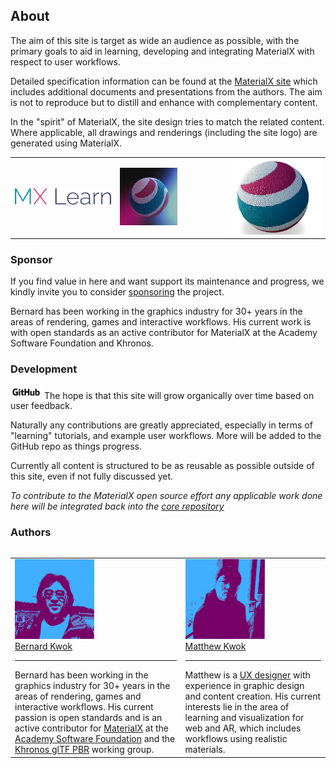 ## About

The aim of this site is target as wide an audience as possible, with the primary goals to aid in learning, developing and integrating MaterialX with respect to user workflows.

Detailed specification information can be found at the [MaterialX site](https://materialx.org/) which includes additional documents and presentations from the authors. The aim is not to reproduce but to distill and enhance with complementary content.

In the "spirit" of MaterialX, the site design tries to match the related content. Where applicable, all drawings and renderings (including the site logo) are generated using MaterialX.

<table>
<tr>
<td>
<img src="../documents/images/MX%20Learn.svg" class="img-fluid" style="width:100%">
</td>
<td>
<img src="../documents/images/logo3d_2.png" class="rounded-4 img-fluid" style="width:60%">
</td>
<td>
<img src="../documents/images/web_logo_poster.png" class="rounded-4 img-fluid" style="width:100%">
</td>
</tr>
<table>

### Sponsor

If you find value in here and want support its maintenance and progress, we kindly invite you to consider <a href="https://github.com/sponsors/kwokcb?o=esc" target="_blank">sponsoring</a> the project. 

<!-- 
<iframe src="https://github.com/sponsors/kwokcb/card" title="Sponsor kwokcb" height="225" width="600" style="border: 0;"></iframe>            
-->

Bernard has been working in the graphics industry for 30+ years in the areas of rendering, games and interactive workflows. His current work is
with open standards as an active contributor for MaterialX at the Academy Software Foundation and Khronos.

### Development

<a href="https://github.com/kwokcb/MaterialX_Learn" target="_blank"><img src="../documents/images/GitHub_Logo.png" width="50" style="background-color: white"></a> The hope is that this site will grow organically over time based on user feedback.

Naturally any contributions are greatly appreciated, especially in terms of "learning" tutorials, and example user workflows. More will be added to the GitHub repo as things progress. 

Currently all content is structured to be as reusable as possible outside of this site, even if not fully discussed yet.

*To contribute to the MaterialX open source effort any applicable work done here will be integrated back into the <a href="https://github.com/AcademySoftwareFoundation/MaterialX" target="_blank">core repository</a>*

### Authors

<table>
<tr>
<td>
<a href="https://www.linkedin.com/in/bernard-cb-kwok/" target="_blank">
<img src="../documents/images/bernard_filtered.png" class=m-2 rounded-4 float-end height="128">
<br>Bernard Kwok</a>
<hr>
Bernard has been working in the graphics industry for 30+ years in the areas of rendering, games and interactive workflows. His current passion is open standards and is an active contributor for <a href="https://github.com/AcademySoftwareFoundation/MaterialX" target="_blank">MaterialX</a>
at the <a href="https://materialx.org/Contributing.html#Contributors" target="_blank">Academy Software
Foundation</a> and the <a href="https://www.khronos.org/gltf/" target="_blank">Khronos glTF PBR</a> working group.

<td>
<a href="https://www.linkedin.com/in/mgkwok/" target="_blank">
<img src="../documents/images/matthew_filtered.png" class="m-2 rounded-4 float-end" height="128"><br>Matthew Kwok</a>
<hr>
Matthew is a <a href="https://guannankwok.wixstudio.io/uxportfolio" target="_blank">UX designer</a> with experience in graphic design and content creation.
His current interests lie in the area of learning and visualization for web and AR,
which includes workflows using realistic materials.
</tr>
<table>
